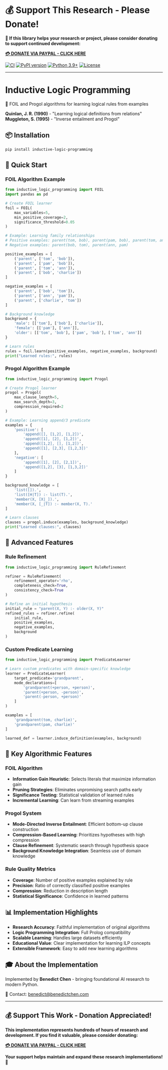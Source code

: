 # 💰 Support This Research - Please Donate!

**🙏 If this library helps your research or project, please consider donating to support continued development:**

**[💳 DONATE VIA PAYPAL - CLICK HERE](https://www.paypal.com/cgi-bin/webscr?cmd=_s-xclick&hosted_button_id=WXQKYYKPHWXHS)**

[![CI](https://github.com/benedictchen/inductive-logic-programming/workflows/CI/badge.svg)](https://github.com/benedictchen/inductive-logic-programming/actions)
[![PyPI version](https://badge.fury.io/py/inductive-logic-programming.svg)](https://badge.fury.io/py/inductive-logic-programming)
[![Python 3.9+](https://img.shields.io/badge/python-3.9+-blue.svg)](https://www.python.org/downloads/)
[![License](https://img.shields.io/badge/license-Custom%20Non--Commercial-red.svg)](LICENSE)

---

# Inductive Logic Programming

🧠 FOIL and Progol algorithms for learning logical rules from examples

**Quinlan, J. R. (1990)** - "Learning logical definitions from relations"  
**Muggleton, S. (1995)** - "Inverse entailment and Progol"

## 📦 Installation

```bash
pip install inductive-logic-programming
```

## 🚀 Quick Start

### FOIL Algorithm Example
```python
from inductive_logic_programming import FOIL
import pandas as pd

# Create FOIL learner
foil = FOIL(
    max_variables=5,
    min_positive_coverage=2,
    significance_threshold=0.05
)

# Example: Learning family relationships
# Positive examples: parent(tom, bob), parent(pam, bob), parent(tom, ann)
# Negative examples: parent(bob, tom), parent(ann, pam)

positive_examples = [
    ('parent', ['tom', 'bob']),
    ('parent', ['pam', 'bob']), 
    ('parent', ['tom', 'ann']),
    ('parent', ['bob', 'charlie'])
]

negative_examples = [
    ('parent', ['bob', 'tom']),
    ('parent', ['ann', 'pam']),
    ('parent', ['charlie', 'tom'])
]

# Background knowledge
background = {
    'male': [['tom'], ['bob'], ['charlie']],
    'female': [['pam'], ['ann']],
    'older': [['tom', 'bob'], ['pam', 'bob'], ['tom', 'ann']]
}

# Learn rules
rules = foil.learn(positive_examples, negative_examples, background)
print("Learned rules:", rules)
```

### Progol Algorithm Example  
```python
from inductive_logic_programming import Progol

# Create Progol learner
progol = Progol(
    max_clause_length=5,
    max_search_depth=3,
    compression_required=2
)

# Example: Learning append/3 predicate
examples = {
    'positive': [
        'append([], [1,2], [1,2])',
        'append([1], [2], [1,2])', 
        'append([1,2], [], [1,2])',
        'append([1], [2,3], [1,2,3])'
    ],
    'negative': [
        'append([1], [2], [2,1])',
        'append([1,2], [3], [1,3,2])'
    ]
}

background_knowledge = [
    'list([]).', 
    'list([H|T]) :- list(T).',
    'member(X, [X|_]).',
    'member(X, [_|T]) :- member(X, T).'
]

# Learn clauses
clauses = progol.induce(examples, background_knowledge)
print("Learned clauses:", clauses)
```

## 🔬 Advanced Features

### Rule Refinement
```python
from inductive_logic_programming import RuleRefinement

refiner = RuleRefinement(
    refinement_operator='rho',
    completeness_check=True,
    consistency_check=True
)

# Refine an initial hypothesis
initial_rule = "parent(X, Y) :- older(X, Y)"
refined_rules = refiner.refine(
    initial_rule, 
    positive_examples, 
    negative_examples,
    background
)
```

### Custom Predicate Learning
```python
from inductive_logic_programming import PredicateLearner

# Learn custom predicates with domain-specific knowledge
learner = PredicateLearner(
    target_predicate='grandparent',
    mode_declarations=[
        'grandparent(+person, +person)',
        'parent(+person, -person)',
        'parent(-person, +person)'
    ]
)

examples = [
    'grandparent(tom, charlie)',
    'grandparent(pam, charlie)'
]

learned_def = learner.induce_definition(examples, background)
```

## 🧬 Key Algorithmic Features

### FOIL Algorithm
- **Information Gain Heuristic**: Selects literals that maximize information gain
- **Pruning Strategies**: Eliminates unpromising search paths early
- **Significance Testing**: Statistical validation of learned rules
- **Incremental Learning**: Can learn from streaming examples

### Progol System  
- **Mode-Directed Inverse Entailment**: Efficient bottom-up clause construction
- **Compression-Based Learning**: Prioritizes hypotheses with high compression
- **Clause Refinement**: Systematic search through hypothesis space
- **Background Knowledge Integration**: Seamless use of domain knowledge

### Rule Quality Metrics
- **Coverage**: Number of positive examples explained by rule
- **Precision**: Ratio of correctly classified positive examples  
- **Compression**: Reduction in description length
- **Statistical Significance**: Confidence in learned patterns

## 📊 Implementation Highlights

- **Research Accuracy**: Faithful implementation of original algorithms
- **Logic Programming Integration**: Full Prolog compatibility
- **Scalable Learning**: Handles large datasets efficiently
- **Educational Value**: Clear implementation for learning ILP concepts
- **Extensible Framework**: Easy to add new learning algorithms

## 🎓 About the Implementation

Implemented by **Benedict Chen** - bringing foundational AI research to modern Python.

📧 Contact: benedict@benedictchen.com

---

## 💰 Support This Work - Donation Appreciated!

**This implementation represents hundreds of hours of research and development. If you find it valuable, please consider donating:**

**[💳 DONATE VIA PAYPAL - CLICK HERE](https://www.paypal.com/cgi-bin/webscr?cmd=_s-xclick&hosted_button_id=WXQKYYKPHWXHS)**

**Your support helps maintain and expand these research implementations! 🙏**